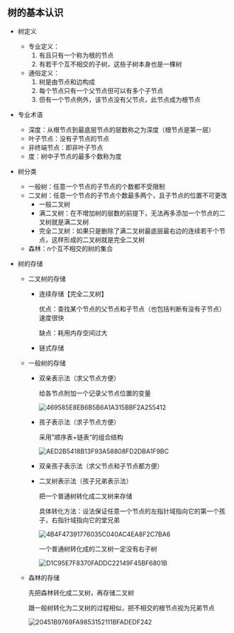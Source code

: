 ##                                                     树的基本认识

- 树定义
  - 专业定义：
    1. 有且只有一个称为根的节点
    2. 有若干个互不相交的子树，这些子树本身也是一棵树
  - 通俗定义：
    1. 树是由节点和边构成
    2. 每个节点只有一个父节点但可以有多个子节点
    3. 但有一个节点例外，该节点没有父节点，此节点成为根节点

- 专业术语
  - 深度：从根节点到最底层节点的层数称之为深度（根节点是第一层）
  - 叶子节点：没有子节点的节点
  - 非终端节点：即非叶子节点
  - 度：树中子节点的最多个数称为度

- 树分类
  - 一般树：任意一个节点的子节点的个数都不受限制
  - 二叉树：任意一个节点的子节点个数最多两个，且子节点的位置不可更改
    - 一般二叉树
    - 满二叉树：在不增加树的层数的前提下，无法再多添加一个节点的二叉树就是满二叉树
    - 完全二叉树：如果只是删除了满二叉树最底层最右边的连续若干个节点，这样形成的二叉树就是完全二叉树
  - 森林：n个互不相交的树的集合

- 树的存储

  - 二叉树的存储

    - 连续存储【完全二叉树】

      优点：查找某个节点的父节点和子节点（也包括判断有没有子节点）速度很快

      缺点：耗用内存空间过大

    - 链式存储

  - 一般树的存储

    - 双亲表示法（求父节点方便）

      给各节点附加一个记录父节点位置的变量
  
      ![469585E8EB6B5B6A1A315BBF2A255412](C:\Users\ZZY\Desktop\study\markdown插图\469585E8EB6B5B6A1A315BBF2A255412.png)
  
    - 孩子表示法（求子节点方便）
  
      采用”顺序表+链表“的组合结构
  
      ![AED2B5418B13F93A58808FD2DBA1F9BC](C:\Users\ZZY\Desktop\study\markdown插图\AED2B5418B13F93A58808FD2DBA1F9BC.jpg)
  
      
  
    - 双亲孩子表示法（求父节点和子节点都方便）
  
    - 二叉树表示法（孩子兄弟表示法）
  
      把一个普通树转化成二叉树来存储
  
      具体转化方法：设法保证任意一个节点的左指针域指向它的第一个孩子，右指针域指向它的堂兄弟
  
      ![4B4F47391776035C040AC4EA8F2C7BA6](C:\Users\ZZY\Desktop\study\markdown插图\4B4F47391776035C040AC4EA8F2C7BA6.png)
  
      一个普通树转化成的二叉树一定没有右子树
  
      ![D1C95E7F8370FADDC22149F45BF6801B](C:\Users\ZZY\Desktop\study\markdown插图\D1C95E7F8370FADDC22149F45BF6801B.png)
  
      
  
  - 森林的存储
  
    先把森林转化成二叉树，再存储二叉树
    
    跟一般树转化为二叉树的过程相似，把不相交的根节点视为兄弟节点
    
    ![20451B9769FA9853152111BFADEDF242](C:\Users\ZZY\Desktop\study\markdown插图\20451B9769FA9853152111BFADEDF242.png)
    
    
    
    

